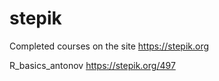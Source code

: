 # stepik
Completed courses on the site https://stepik.org

R_basics_antonov https://stepik.org/497

